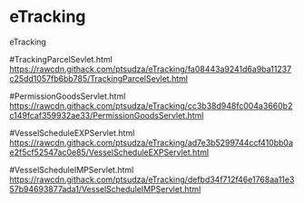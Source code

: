# eTracking
eTracking


#TrackingParcelSevlet.html
https://rawcdn.githack.com/ptsudza/eTracking/fa08443a9241d6a9ba11237c25dd1057fb6bb785/TrackingParcelSevlet.html

#PermissionGoodsServlet.html
https://rawcdn.githack.com/ptsudza/eTracking/cc3b38d948fc004a3660b2c149fcaf359932ae33/PermissionGoodsServlet.html

#VesselScheduleEXPServlet.html
https://rawcdn.githack.com/ptsudza/eTracking/ad7e3b5299744ccf410bb0ae2f5cf52547ac0e85/VesselScheduleEXPServlet.html

#VesselScheduleIMPServlet.html
https://rawcdn.githack.com/ptsudza/eTracking/defbd34f712f46e1768aa11e357b94693877ada1/VesselScheduleIMPServlet.html
